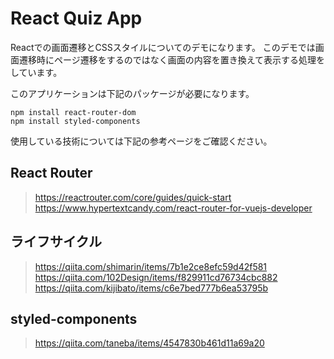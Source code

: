 # React Quiz App

Reactでの画面遷移とCSSスタイルについてのデモになります。
このデモでは画面遷移時にページ遷移をするのではなく画面の内容を置き換えて表示する処理をしています。

このアプリケーションは下記のパッケージが必要になります。

```
npm install react-router-dom 
npm install styled-components
```

使用している技術については下記の参考ページをご確認ください。

## React Router

> https://reactrouter.com/core/guides/quick-start
> https://www.hypertextcandy.com/react-router-for-vuejs-developer

## ライフサイクル

> https://qiita.com/shimarin/items/7b1e2ce8efc59d42f581
> https://qiita.com/102Design/items/f829911cd76734cbc882
> https://qiita.com/kijibato/items/c6e7bed777b6ea53795b

## styled-components

> https://qiita.com/taneba/items/4547830b461d11a69a20